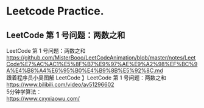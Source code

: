 # Leetcode Practice.
## LeetCode 第 1 号问题：两数之和
LeetCode 第 1 号问题：两数之和
<br>https://github.com/MisterBooo/LeetCodeAnimation/blob/master/notes/LeetCode%E7%AC%AC1%E5%8F%B7%E9%97%AE%E9%A2%98%EF%BC%9A%E4%B8%A4%E6%95%B0%E4%B9%8B%E5%92%8C.md
<br>跟着程序员小吴图解 LeetCode 】LeetCode 第 1 号问题：两数之和
<br>https://www.bilibili.com/video/av51296602
<br>5分钟学算法：
<br>https://www.cxyxiaowu.com/
